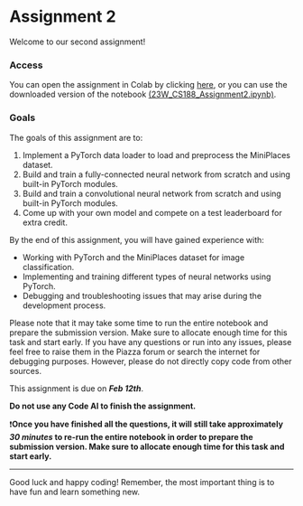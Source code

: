 # Assignment 2

Welcome to our second assignment!

### Access
You can open the assignment in Colab by clicking [here](https://colab.research.google.com/drive/1VzXgCKGj8PA2Ka0XJAyGggIX49OqMzGp?usp=sharing), or you can use the downloaded version of the notebook [(23W_CS188_Assignment2.ipynb)](./23W_CS188_Assignment2.ipynb).

### Goals
The goals of this assignment are to:

1. Implement a PyTorch data loader to load and preprocess the MiniPlaces dataset.
2. Build and train a fully-connected neural network from scratch and using built-in PyTorch modules.
3. Build and train a convolutional neural network from scratch and using built-in PyTorch modules.
4. Come up with your own model and compete on a test leaderboard for extra credit.

By the end of this assignment, you will have gained experience with:

- Working with PyTorch and the MiniPlaces dataset for image classification.
- Implementing and training different types of neural networks using PyTorch.
- Debugging and troubleshooting issues that may arise during the development process.

Please note that it may take some time to run the entire notebook and prepare the submission version. Make sure to allocate enough time for this task and start early. If you have any questions or run into any issues, please feel free to raise them in the Piazza forum or search the internet for debugging purposes. However, please do not directly copy code from other sources.

This assignment is due on ***Feb 12th***.

**Do not use any Code AI to finish the assignment.**

❗**Once you have finished all the questions, it will still take approximately *30 minutes* to re-run the entire notebook in order to prepare the submission version. Make sure to allocate enough time for this task and start early.**



---

Good luck and happy coding! Remember, the most important thing is to have fun and learn something new.